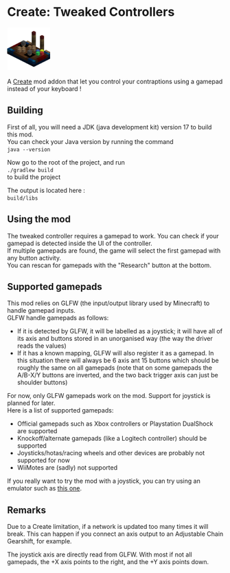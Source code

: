 # Create: Tweaked Controllers

<img src="src/main/resources/logo.png" width="" height="100">

A [Create](https://github.com/Creators-of-Create/Create) mod addon that let you control your contraptions using a gamepad instead of your keyboard !

## Building

First of all, you will need a JDK (java development kit) version 17 to build this mod.  
You can check your Java version by running the command  
```java --version```  

Now go to the root of the project, and run  
```./gradlew build```  
to build the project  

The output is located here :  
```build/libs```  

## Using the mod

The tweaked controller requires a gamepad to work. You can check if your gamepad is detected inside the UI of the controller.  
If multiple gamepads are found, the game will select the first gamepad with any button activity.  
You can rescan for gamepads with the "Research" button at the bottom.  

## Supported gamepads

This mod relies on GLFW (the input/output library used by Minecraft) to handle gamepad inputs.  
GLFW handle gamepads as follows:  
- If it is detected by GLFW, it will be labelled as a joystick; it will have all of its axis and buttons stored in an unorganised way (the way the driver reads the values)  
- If it has a known mapping, GLFW will also register it as a gamepad. In this situation there will always be 6 axis ant 15 buttons which should be roughly the same on all gamepads (note that on some gamepads the A/B-X/Y buttons are inverted, and the two back trigger axis can just be shoulder buttons)  
  
For now, only GLFW gamepads work on the mod. Support for joystick is planned for later.  
Here is a list of supported gamepads:  
- Official gamepads such as Xbox controllers or Playstation DualShock are supported
- Knockoff/alternate gamepads (like a Logitech controller) should be supported
- Joysticks/hotas/racing wheels and other devices are probably not supported for now
- WiiMotes are (sadly) not supported

If you really want to try the mod with a joystick, you can try using an emulator such as [this one](https://github.com/x360ce/x360ce).

## Remarks

Due to a Create limitation, if a network is updated too many times it will break. This can happen if you connect an axis output to an Adjustable Chain Gearshift, for example.  

The joystick axis are directly read from GLFW. With most if not all gamepads, the +X axis points to the right, and the +Y axis points down.